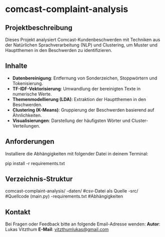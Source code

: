 # comcast-complaint-analysis

## Projektbeschreibung
Dieses Projekt analysiert Comcast-Kundenbeschwerden mit Techniken aus der Natürlichen Sprachverarbeitung (NLP) und Clustering, um Muster und Hauptthemen in den Beschwerden zu identifizieren.

## Inhalte
- **Datenbereinigung**: Entfernung von Sonderzeichen, Stoppwörtern und Tokenisierung.
- **TF-IDF-Vektorisierung**: Umwandlung der bereinigten Texte in numerische Werte.
- **Themenmodellierung (LDA)**: Extraktion der Hauptthemen in den Beschwerden.
- **Clustering (K-Means)**: Gruppierung der Beschwerden basierend auf Ähnlichkeiten.
- **Visualisierungen**: Darstellung der häufigsten Wörter und Cluster-Verteilungen.

## Anforderungen
Installiere die Abhängigkeiten mit folgender Datei in deinem Terminal:

pip install -r requirements.txt

## Verzeichnis-Struktur
comcast-complaint-analysis/
  -daten/           #csv-Datei als Quelle
  -src/             #Quellcode (main.py)
  -requirements.txt #Abhängigkeiten

## Kontakt
Bei Fragen oder Feedback bitte an folgende Email-Adresse wenden:
**Autor**: Lukas Vitzthum
**E-Mail**: vitzthumlukas@gmail.com
